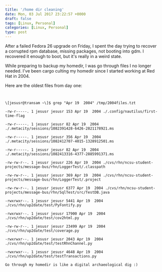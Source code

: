 ```yaml
---
title: '/home dir cleaning'
date: Mon, 03 Jul 2017 23:22:57 +0000
draft: false
tags: [Linux, Personal]
categories: [Linux, Personal]
type: post
---
```


After a failed Fedora 26 upgrade on Friday, I spent the day trying to recover a corrupted rpm database, missing packages, not booting into gdm. I recovered it enough to boot, but it's really in a weird state.

While preparing to backup my homedir, I was go through files I no longer needed. I've been cargo culting my homedir since I started working at Red Hat in 2004.

Here are the oldest files from day one:

```


\[jesusr@transam ~\]$ grep "Apr 19  2004" /tmp/2004files.tzt

-rw-r-----. 1 jesusr jesusr 153 Apr 19  2004 ./.config/nautilus/first-time-flag

-rw-r-----. 1 jesusr jesusr 82 Apr 19  2004 ./.metacity/sessions/1082391428-6426-2821178921.ms

-rw-r-----. 1 jesusr jesusr 356 Apr 19  2004 ./.metacity/sessions/1082412707-4015-1328912501.ms

-rw-r-----. 1 jesusr jesusr 82 Apr 19  2004 ./.metacity/sessions/1082413316-4377-2885991371.ms

-rw-rw-r--. 1 jesusr jesusr 226 Apr 19  2004 ./cvs/rhn/ncsu-student-projects/message-bus/rhn/LoggerTest/.classpath

-rw-rw-r--. 1 jesusr jesusr 369 Apr 19  2004 ./cvs/rhn/ncsu-student-projects/message-bus/rhn/LoggerTest/.project

-rw-rw-r--. 1 jesusr jesusr 6377 Apr 19  2004 ./cvs/rhn/ncsu-student-projects/message-bus/rhn/SqlTest/src/TestDB.java

-rwxrwxr--. 1 jesusr jesusr 5441 Apr 19  2004 ./cvs/rhn/up2date/test/PyFontify.py

-rwxrwxr--. 1 jesusr jesusr 17900 Apr 19  2004 ./cvs/rhn/up2date/test/cov2html.py

-rw-rw-r--. 1 jesusr jesusr 23499 Apr 19  2004 ./cvs/rhn/up2date/test/coverage.py

-rwxrwxr--. 1 jesusr jesusr 2043 Apr 19  2004 ./cvs/rhn/up2date/test/testRhnChannel.py

-rwxrwxr--. 1 jesusr jesusr 4648 Apr 19  2004 ./cvs/rhn/up2date/test/testTransactions.py

Go through my homedir is like a digital archaeological dig :)


```